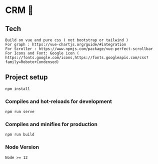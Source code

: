 # CRM 🚀 
## Tech
```
Build on vue and pure css ( not bootstrap or tailwind )
For graph : https://vue-chartjs.org/guide/#integration
For Scroller : https://www.npmjs.com/package/vue-perfect-scrollbar
For Icons and Font: Google icon ( https://fonts.google.com/icons,https://fonts.googleapis.com/css?family=Roboto+Condensed)
```
## Project setup
```
npm install
```

### Compiles and hot-reloads for development
```
npm run serve
```

### Compiles and minifies for production
```
npm run build
```

### Node Version

```
Node >= 12
```

